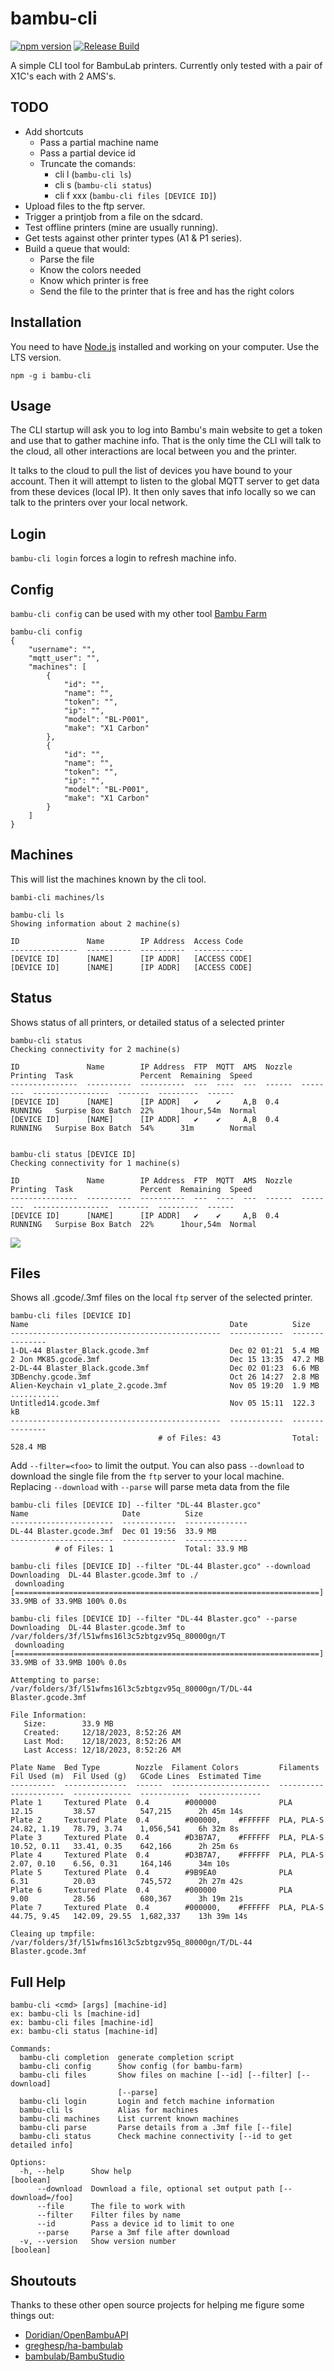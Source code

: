 # bambu-cli

[![npm version](https://badge.fury.io/js/bambu-cli.svg)](https://badge.fury.io/js/bambu-cli) [![Release Build](https://github.com/davglass/bambu-cli/actions/workflows/release.yml/badge.svg)](https://github.com/davglass/bambu-cli/actions/workflows/release.yml)

A simple CLI tool for BambuLab printers. Currently only tested with a pair of X1C's each with 2 AMS's.

## TODO

* Add shortcuts
  * Pass a partial machine name
  * Pass a partial device id
  * Truncate the comands:
    * cli l (`bambu-cli ls`)
    * cli s (`bambu-cli status`)
    * cli f xxx (`bambu-cli files [DEVICE ID]`)
* Upload files to the ftp server.
* Trigger a printjob from a file on the sdcard.
* Test offline printers (mine are usually running).
* Get tests against other printer types (A1 & P1 series).
* Build a queue that would:
  * Parse the file
  * Know the colors needed
  * Know which printer is free
  * Send the file to the printer that is free and has the right colors

## Installation

You need to have [Node.js](https://nodejs.org/en) installed and working on your computer. Use the LTS version.

    npm -g i bambu-cli

## Usage

The CLI startup will ask you to log into Bambu's main website to get a token and use that to gather machine info.
That is the only time the CLI will talk to the cloud, all other interactions are local between you and the printer.

It talks to the cloud to pull the list of devices you have bound to your account. Then it will attempt to listen to
the global MQTT server to get data from these devices (local IP). It then only saves that info locally so we can
talk to the printers over your local network.

## Login

`bambu-cli login` forces a login to refresh machine info.

## Config

`bambu-cli config` can be used with my other tool [Bambu Farm](https://github.com/davglass/bambu-farm)

    bambu-cli config
    {
        "username": "",
        "mqtt_user": "",
        "machines": [
            {
                "id": "",
                "name": "",
                "token": "",
                "ip": "",
                "model": "BL-P001",
                "make": "X1 Carbon"
            },
            {
                "id": "",
                "name": "",
                "token": "",
                "ip": "",
                "model": "BL-P001",
                "make": "X1 Carbon"
            }
        ]
    }

## Machines

This will list the machines known by the cli tool.

`bambi-cli machines/ls`

    bambu-cli ls
    Showing information about 2 machine(s)

    ID               Name        IP Address  Access Code
    ---------------  ----------  ----------  -----------
    [DEVICE ID]      [NAME]      [IP ADDR]   [ACCESS CODE]
    [DEVICE ID]      [NAME]      [IP ADDR]   [ACCESS CODE]

## Status

Shows status of all printers, or detailed status of a selected printer

    bambu-cli status
    Checking connectivity for 2 machine(s)

    ID               Name        IP Address  FTP  MQTT  AMS  Nozzle  Printing  Task               Percent  Remaining  Speed 
    ---------------  ----------  ----------  ---  ----  ---  ------  --------  -----------------  -------  ---------  ------
    [DEVICE ID]      [NAME]      [IP ADDR]   ✔    ✔     A,B  0.4     RUNNING   Surpise Box Batch  22%      1hour,54m  Normal
    [DEVICE ID]      [NAME]      [IP ADDR]   ✔    ✔     A,B  0.4     RUNNING   Surpise Box Batch  54%      31m        Normal


    bambu-cli status [DEVICE ID]
    Checking connectivity for 1 machine(s)

    ID               Name        IP Address  FTP  MQTT  AMS  Nozzle  Printing  Task               Percent  Remaining  Speed 
    ---------------  ----------  ----------  ---  ----  ---  ------  --------  -----------------  -------  ---------  ------
    [DEVICE ID]      [NAME]      [IP ADDR]   ✔    ✔     A,B  0.4     RUNNING   Surpise Box Batch  22%      1hour,54m  Normal

<img src="https://github.com/davglass/bambu-cli/blob/main/docs/status.png?raw=true">

## Files

Shows all .gcode/.3mf files on the local `ftp` server of the selected printer.

    bambu-cli files [DEVICE ID]
    Name                                             Date          Size           
    -----------------------------------------------  ------------  ---------------
    1-DL-44 Blaster_Black.gcode.3mf                  Dec 02 01:21  5.4 MB         
    2 Jon MK85.gcode.3mf                             Dec 15 13:35  47.2 MB        
    2-DL-44 Blaster_Black.gcode.3mf                  Dec 02 01:23  6.6 MB         
    3DBenchy.gcode.3mf                               Oct 26 14:27  2.8 MB         
    Alien-Keychain v1_plate_2.gcode.3mf              Nov 05 19:20  1.9 MB
    ...........
    Untitled14.gcode.3mf                             Nov 05 15:11  122.3 kB       
    -----------------------------------------------  ------------  ---------------
                                     # of Files: 43                Total: 528.4 MB

Add `--filter=<foo>` to limit the output. You can also pass `--download` to download the single file from
the `ftp` server to your local machine. Replacing `--download` with `--parse` will parse meta data from the file

    bambu-cli files [DEVICE ID] --filter "DL-44 Blaster.gco"
    Name                     Date          Size          
    -----------------------  ------------  --------------
    DL-44 Blaster.gcode.3mf  Dec 01 19:56  33.9 MB       
    -----------------------  ------------  --------------
              # of Files: 1                Total: 33.9 MB

    bambu-cli files [DEVICE ID] --filter "DL-44 Blaster.gco" --download
    Downloading  DL-44 Blaster.gcode.3mf to ./
     downloading [====================================================================] 33.9MB of 33.9MB 100% 0.0s

    bambu-cli files [DEVICE ID] --filter "DL-44 Blaster.gco" --parse
    Downloading  DL-44 Blaster.gcode.3mf to /var/folders/3f/l51wfms16l3c5zbtgzv95q_80000gn/T
     downloading [====================================================================] 33.9MB of 33.9MB 100% 0.0s

    Attempting to parse: /var/folders/3f/l51wfms16l3c5zbtgzv95q_80000gn/T/DL-44 Blaster.gcode.3mf

    File Information:
       Size:        33.9 MB
       Created:     12/18/2023, 8:52:26 AM
       Last Mod:    12/18/2023, 8:52:26 AM
       Last Access: 12/18/2023, 8:52:26 AM

    Plate Name  Bed Type        Nozzle  Filament Colors         Filaments   Fil Used (m)  Fil Used (g)   GCode Lines  Estimated Time
    ----------  --------------  ------  ----------------------  ----------  ------------  -------------  -----------  --------------
    Plate 1     Textured Plate  0.4        #000000              PLA         12.15         38.57          547,215      2h 45m 14s    
    Plate 2     Textured Plate  0.4        #000000,    #FFFFFF  PLA, PLA-S  24.82, 1.19   78.79, 3.74    1,056,541    6h 32m 8s     
    Plate 3     Textured Plate  0.4        #D3B7A7,    #FFFFFF  PLA, PLA-S  10.52, 0.11   33.41, 0.35    642,166      2h 25m 6s     
    Plate 4     Textured Plate  0.4        #D3B7A7,    #FFFFFF  PLA, PLA-S  2.07, 0.10    6.56, 0.31     164,146      34m 10s       
    Plate 5     Textured Plate  0.4        #9B9EA0              PLA         6.31          20.03          745,572      2h 27m 42s    
    Plate 6     Textured Plate  0.4        #000000              PLA         9.00          28.56          680,367      3h 19m 21s    
    Plate 7     Textured Plate  0.4        #000000,    #FFFFFF  PLA, PLA-S  44.75, 9.45   142.09, 29.55  1,682,337    13h 39m 14s   

    Cleaing up tmpfile: /var/folders/3f/l51wfms16l3c5zbtgzv95q_80000gn/T/DL-44 Blaster.gcode.3mf

## Full Help

    bambu-cli <cmd> [args] [machine-id]
    ex: bambu-cli ls [machine-id]
    ex: bambu-cli files [machine-id]
    ex: bambu-cli status [machine-id]

    Commands:
      bambu-cli completion  generate completion script
      bambu-cli config      Show config (for bambu-farm)
      bambu-cli files       Show files on machine [--id] [--filter] [--download]
                            [--parse]
      bambu-cli login       Login and fetch machine information
      bambu-cli ls          Alias for machines
      bambu-cli machines    List current known machines
      bambu-cli parse       Parse details from a .3mf file [--file]
      bambu-cli status      Check machine connectivity [--id to get detailed info]

    Options:
      -h, --help      Show help                                            [boolean]
          --download  Download a file, optional set output path [--download=/foo]
          --file      The file to work with
          --filter    Filter files by name
          --id        Pass a device id to limit to one
          --parse     Parse a 3mf file after download
      -v, --version   Show version number                                  [boolean]

## Shoutouts

Thanks to these other open source projects for helping me figure some things out:

* [Doridian/OpenBambuAPI](https://github.com/Doridian/OpenBambuAPI)
* [greghesp/ha-bambulab](https://github.com/greghesp/ha-bambulab)
* [bambulab/BambuStudio](https://github.com/bambulab/BambuStudio)

